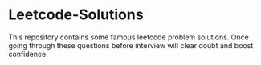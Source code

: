 # Leetcode-Solutions
This repository contains some famous leetcode problem solutions.
Once going through these questions before interview will clear doubt and boost confidence.
